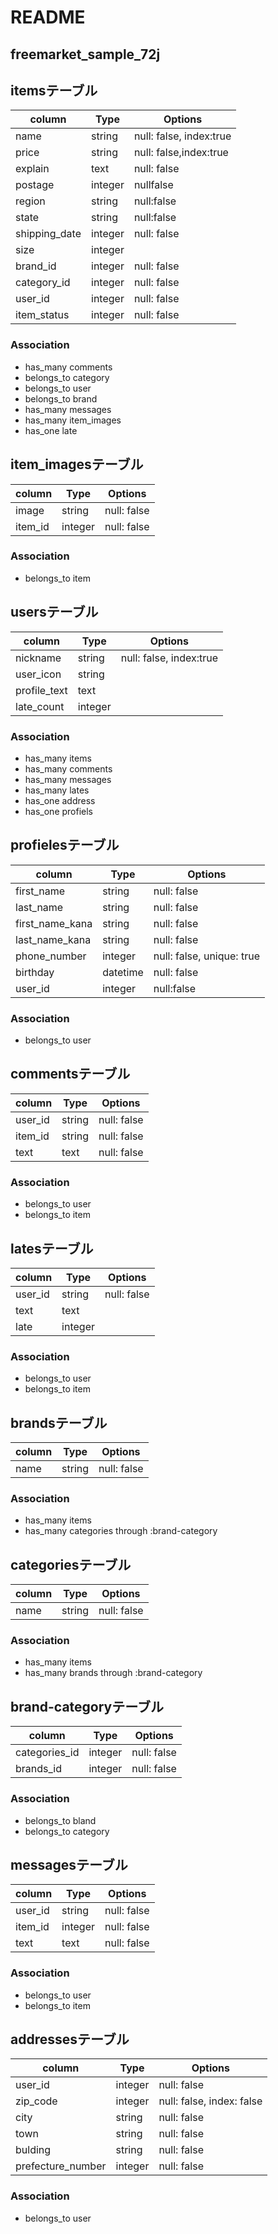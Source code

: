 # README

## freemarket_sample_72j

## itemsテーブル
|column|Type|Options|
|------|----|-------|
|name|string|null: false, index:true|
|price|string|null: false,index:true|
|explain|text|null: false|
|postage|integer|nullfalse|
|region|string|null:false|
|state|string|null:false|
|shipping_date|integer|null: false|
|size|integer||
|brand_id|integer|null: false|
|category_id|integer|null: false|
|user_id|integer|null: false|
|item_status|integer|null: false|

### Association
- has_many comments
- belongs_to category
- belongs_to user
- belongs_to brand
- has_many messages
- has_many item_images
- has_one late


## item_imagesテーブル
|column|Type|Options|
|------|----|-------|
|image|string|null: false|
|item_id|integer|null: false|

### Association
- belongs_to item


## usersテーブル
|column|Type|Options|
|------|----|-------|
|nickname|string|null: false, index:true|
|user_icon|string||
|profile_text|text||
|late_count|integer||

### Association
- has_many items
- has_many comments
- has_many messages
- has_many lates
- has_one address
- has_one profiels


## profielesテーブル
|column|Type|Options|
|------|----|-------|
|first_name|string|null: false|
|last_name|string|null: false|
|first_name_kana|string|null: false|
|last_name_kana|string|null: false|
|phone_number|integer|null: false, unique: true|
|birthday|datetime|null: false|
|user_id|integer|null:false|

### Association
- belongs_to user


## commentsテーブル
|column|Type|Options|
|------|----|-------|
|user_id|string|null: false|
|item_id|string|null: false|
|text|text|null: false|

### Association
- belongs_to user
- belongs_to item 


## latesテーブル
|column|Type|Options|
|------|----|-------|
|user_id|string|null: false|
|text|text||
|late|integer||

### Association
- belongs_to user
- belongs_to item



## brandsテーブル
|column|Type|Options|
|------|----|-------|
|name|string|null: false|

### Association
- has_many items
- has_many categories through :brand-category


## categoriesテーブル
|column|Type|Options|
|------|----|-------|
|name|string|null: false|

### Association
- has_many items
- has_many brands through :brand-category


## brand-categoryテーブル
|column|Type|Options|
|------|----|-------|
|categories_id|integer|null: false|
|brands_id|integer|null: false|

### Association
- belongs_to bland
- belongs_to category

## messagesテーブル
|column|Type|Options|
|------|----|-------|
|user_id|string|null: false|
|item_id|integer|null: false|
|text|text|null: false|

### Association
- belongs_to user
- belongs_to item


## addressesテーブル
|column|Type|Options|
|------|----|-------|
|user_id|integer|null: false|
|zip_code|integer|null: false, index: false|
|city|string|null: false|
|town|string|null: false|
|bulding|string|null: false|
|prefecture_number|integer|null: false|

### Association
- belongs_to user